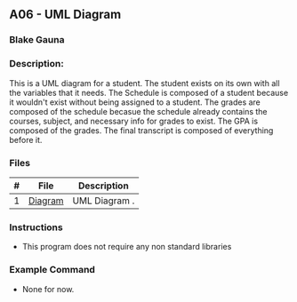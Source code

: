 ## A06 - UML Diagram
### Blake Gauna
### Description:

This is a UML diagram for a student. The student exists on its own with all the variables that it needs. The Schedule is composed of a student because it wouldn't exist without being assigned to a student. The grades are composed of the schedule becasue the schedule already contains the courses, subject, and necessary info for grades to exist. The GPA is composed of the grades. The final transcript is composed of everything before it. 


### Files

|   #   | File     | Description                      |
| :---: | -------- | -------------------------------- |
|   1   | [Diagram](https://github.com/blakeGauna/2143-OOP-Gauna/blob/main/Assignments/AO6/Student%20UML%20Diagram%20(1).pdf) | UML Diagram . |



### Instructions

- This program does not require any non standard libraries

### Example Command

- None for now.

